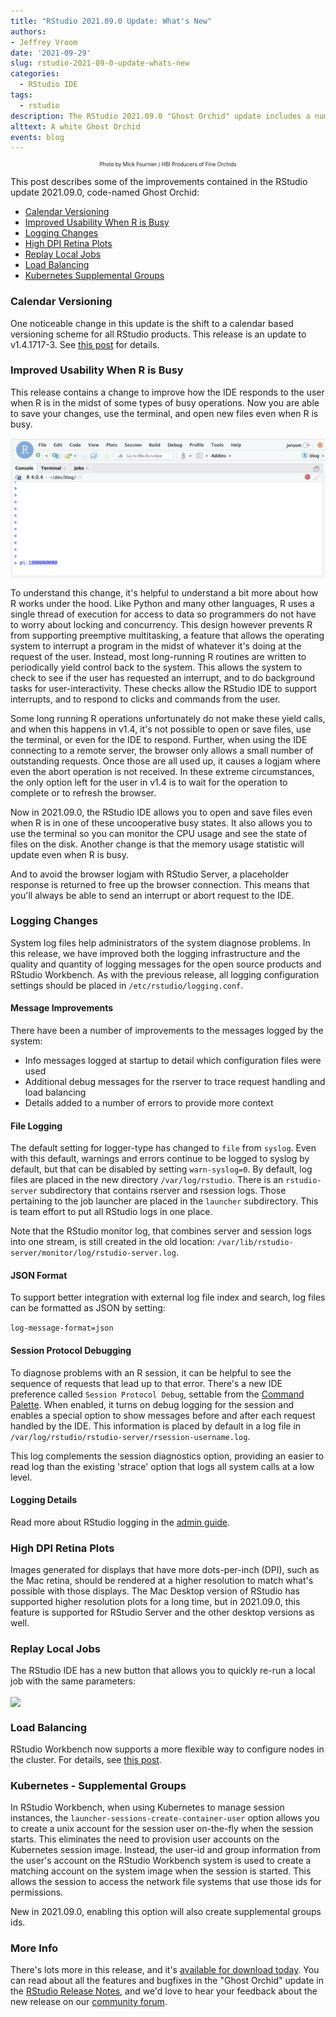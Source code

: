 ```yaml
---
title: "RStudio 2021.09.0 Update: What's New"
authors: 
- Jeffrey Vroom
date: '2021-09-29'
slug: rstudio-2021-09-0-update-whats-new
categories:
  - RStudio IDE
tags:
  - rstudio
description: The RStudio 2021.09.0 "Ghost Orchid" update includes a number of improvements including improved usability when R is busy, more consistent and flexible logging, ability to replay local background jobs, high DPI plots for retina displays, searchable documentation with improved look and feel, and a new way to manage groups in Kubernetes deployments. 
alttext: A white Ghost Orchid
events: blog
---
```

<div style="font-size:60%; display: flex; justify-content: center">Photo by Mick Fournier / HBI Producers of Fine Orchids</div>
</center>

This post describes some of the improvements contained in the RStudio update 2021.09.0, code-named Ghost Orchid:

* [Calendar Versioning](#calendar-versioning)
* [Improved Usability When R is Busy](#improved-usability-when-r-is-busy)
* [Logging Changes](#logging-changes)
* [High DPI Retina Plots](#high-dpi-retina-plots)
* [Replay Local Jobs](#replay-local-jobs)
* [Load Balancing](#load-balancing)
* [Kubernetes Supplemental Groups](#kubernetes---supplemental-groups)

### Calendar Versioning 

One noticeable change in this update is the shift to a calendar based versioning scheme for all RStudio products. This release is an update to v1.4.1717-3. See [this post](https://blog.rstudio.com/2021/08/30/calendar-versioning-for-commercial-rstudio-products/) for details.

### Improved Usability When R is Busy

This release contains a change to improve how the IDE responds to the user when R is in the midst of some types of busy operations. Now you are able to save your changes, use the terminal, and open new files even when R is busy.

<img align="center" style="padding: 35px:" src="r-is-busy.png">

To understand this change, it's helpful to understand a bit more about how R works under the hood. Like Python and many other languages, R uses a single thread of execution for access to data so programmers do not have to worry about locking and concurrency. This design however prevents R from supporting preemptive multitasking, a feature that allows the operating system to interrupt a program in the midst of whatever it's doing at the request of the user. Instead, most long-running R routines are written to periodically yield control back to the system. This allows the system to check to see if the user has requested an interrupt, and to do background tasks for user-interactivity. These checks allow the RStudio IDE to support interrupts, and to respond to clicks and commands from the user.

Some long running R operations unfortunately do not make these yield calls, and when this happens in v1.4, it's not possible to open or save files, use the terminal, or even for the IDE to respond. Further, when using the IDE connecting to a remote server, the browser only allows a small number of outstanding requests. Once those are all used up, it causes a logjam where even the abort operation is not received. In these extreme circumstances, the only option left for the user in v1.4 is to wait for the operation to complete or to refresh the browser.

Now in 2021.09.0, the RStudio IDE allows you to open and save files even when R is in one of these uncooperative busy states. It also allows you to use the terminal so you can monitor the CPU usage and see the state of files on the disk. Another change is that the memory usage statistic will update even when R is busy.

And to avoid the browser logjam with RStudio Server, a placeholder response is returned to free up the browser connection. This means that you'll always be able to send an interrupt or abort request to the IDE.

### Logging Changes

System log files help administrators of the system diagnose problems. In this release, we have improved both the logging infrastructure and the quality and quantity of logging messages for the open source products and RStudio Workbench. As with the previous release, all logging configuration settings should be placed in `/etc/rstudio/logging.conf`. 

#### Message Improvements

There have been a number of improvements to the messages logged by the system:

* Info messages logged at startup to detail which configuration files were used
* Additional debug messages for the rserver to trace request handling and load balancing
* Details added to a number of errors to provide more context

#### File Logging 

The default setting for logger-type has changed to `file` from `syslog`. Even with this default, warnings and errors continue to be logged to syslog by default, but that can be disabled by setting `warn-syslog=0`. By default, log files are placed in the new directory `/var/log/rstudio`. There is an `rstudio-server` subdirectory that contains rserver and rsession logs. Those pertaining to the job launcher are placed in the `launcher` subdirectory. This is team effort to put all RStudio logs in one place.

Note that the RStudio monitor log, that combines server and session logs into one stream, is still created in the old location: `/var/lib/rstudio-server/monitor/log/rstudio-server.log`.

#### JSON Format

To support better integration with external log file index and search, log files can be formatted as JSON by setting:

```log-message-format=json```

#### Session Protocol Debugging

To diagnose problems with an R session, it can be helpful to see the sequence of requests that lead up to that error. There's a new IDE preference called `Session Protocol Debug`, settable from the [Command Palette](https://blog.rstudio.com/2020/10/14/rstudio-v1-4-preview-command-palette/). When enabled, it turns on debug logging for the session and enables a special option to show messages before and after each request handled by the IDE. This information is placed by default in a log file in `/var/log/rstudio/rstudio-server/rsession-username.log`. 

This log complements the session diagnostics option, providing an easier to read log than the existing 'strace' option that logs all system calls at a low level. 

#### Logging Details

Read more about RStudio logging in the [admin guide](https://docs.rstudio.com/ide/server-pro/server_management/logging.html).

### High DPI Retina Plots

Images generated for displays that have more dots-per-inch (DPI), such as the Mac retina, should be rendered at a higher resolution to match what's possible with those displays. The Mac Desktop version of RStudio has supported higher resolution plots for a long time, but in 2021.09.0, this feature is supported for RStudio Server and the other desktop versions as well.

### Replay Local Jobs

The RStudio IDE has a new button that allows you to quickly re-run a local job with the same parameters:

<img align="center" style="padding: 35px:" src="replay-job.png">


### Load Balancing

RStudio Workbench now supports a more flexible way to configure nodes in the cluster. For details, see [this post](https://blog.rstudio.com/2021/09/21/rstudio-workbench-load-balancing-changes/).

### Kubernetes - Supplemental Groups

In RStudio Workbench, when using Kubernetes to manage session instances, the `launcher-sessions-create-container-user` option allows you to create a unix account for the session user on-the-fly when the session starts. This eliminates the need to provision user accounts on the Kubernetes session image. Instead, the user-id and group information from the user's account on the RStudio Workbench system is used to create a matching account on the system image when the session is started. This allows the session to access the network file systems that use those ids for permissions.

New in 2021.09.0, enabling this option will also create supplemental groups ids.

### More Info

There's lots more in this release, and it's [available for download today](https://www.rstudio.com/products/rstudio/download/). You can read about all the features and bugfixes in the "Ghost Orchid" update in the [RStudio Release Notes](https://www.rstudio.com/products/rstudio/release-notes/), and we'd love to hear your feedback about the new release on our [community forum](https://community.rstudio.com/c/rstudio-ide/9).

